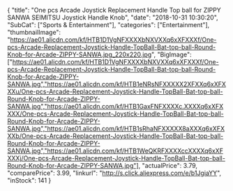 {
	"title": "One pcs Arcade Joystick Replacement Handle Top ball for ZIPPY SANWA SEIMITSU Joystick Handle Knob",
	"date": "2018-10-31 10:30:20",
	"SubCat": ["Sports & Entertainment"],
	"categories": ["Entertainment"],
	"thumbnailImage": "https://ae01.alicdn.com/kf/HTB1D1VgNFXXXXbNXVXXq6xXFXXXf/One-pcs-Arcade-Replacement-Joystick-Handle-TopBall-Bat-top-ball-Round-Knob-for-Arcade-ZIPPY-SANWA.jpg_220x220.jpg",
	"BigImage": ["https://ae01.alicdn.com/kf/HTB1D1VgNFXXXXbNXVXXq6xXFXXXf/One-pcs-Arcade-Replacement-Joystick-Handle-TopBall-Bat-top-ball-Round-Knob-for-Arcade-ZIPPY-SANWA.jpg","https://ae01.alicdn.com/kf/HTB1eNRsNFXXXXX2XFXXq6xXFXXXu/One-pcs-Arcade-Replacement-Joystick-Handle-TopBall-Bat-top-ball-Round-Knob-for-Arcade-ZIPPY-SANWA.jpg","https://ae01.alicdn.com/kf/HTB1GaxFNFXXXXc.XXXXq6xXFXXXX/One-pcs-Arcade-Replacement-Joystick-Handle-TopBall-Bat-top-ball-Round-Knob-for-Arcade-ZIPPY-SANWA.jpg","https://ae01.alicdn.com/kf/HTB1sRhaNFXXXXX8aXXXq6xXFXXXb/One-pcs-Arcade-Replacement-Joystick-Handle-TopBall-Bat-top-ball-Round-Knob-for-Arcade-ZIPPY-SANWA.jpg","https://ae01.alicdn.com/kf/HTB1WeQKRFXXXXccXXXXq6xXFXXXj/One-pcs-Arcade-Replacement-Joystick-Handle-TopBall-Bat-top-ball-Round-Knob-for-Arcade-ZIPPY-SANWA.jpg"],
	"actualPrice": 3.79,
	"comparePrice": 3.99,
	"linkurl": "http://s.click.aliexpress.com/e/b1JgiaYY",
	"inStock": 141
}
